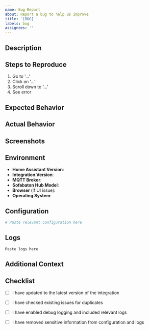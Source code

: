 ```yaml
---
name: Bug Report
about: Report a bug to help us improve
title: '[BUG] '
labels: bug
assignees: ''
---
```


## Description
<!-- A clear and concise description of the bug -->

## Steps to Reproduce
<!-- Steps to reproduce the behavior -->
1. Go to '...'
2. Click on '...'
3. Scroll down to '...'
4. See error

## Expected Behavior
<!-- What you expected to happen -->

## Actual Behavior
<!-- What actually happened -->

## Screenshots
<!-- If applicable, add screenshots to help explain your problem -->

## Environment
- **Home Assistant Version**: <!-- e.g., 2024.1.0 -->
- **Integration Version**: <!-- e.g., 2.3.4 -->
- **MQTT Broker**: <!-- e.g., Mosquitto 2.0.18 -->
- **Sofabaton Hub Model**: <!-- e.g., X1, U1, etc. -->
- **Browser** (if UI issue): <!-- e.g., Chrome 120, Firefox 121 -->
- **Operating System**: <!-- e.g., Home Assistant OS, Docker, etc. -->

## Configuration
<!-- Your configuration (remove sensitive data like passwords, IPs) -->
```yaml
# Paste relevant configuration here
```

## Logs
<!-- Enable debug logging and paste relevant logs -->
<!-- Settings → System → Logs, or check home-assistant.log -->
```
Paste logs here
```

## Additional Context
<!-- Add any other context about the problem here -->

## Checklist
- [ ] I have updated to the latest version of the integration
- [ ] I have checked existing issues for duplicates
- [ ] I have enabled debug logging and included relevant logs
- [ ] I have removed sensitive information from configuration and logs

